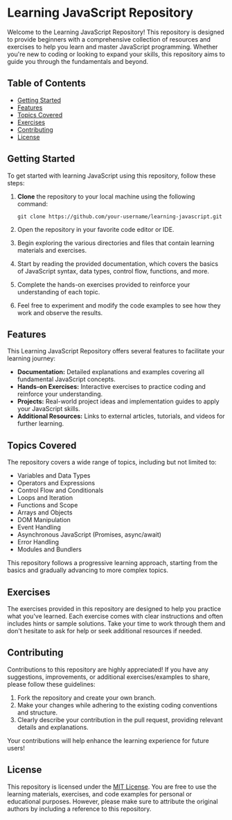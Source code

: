 # Learning JavaScript Repository

Welcome to the Learning JavaScript Repository! This repository is designed to provide beginners with a comprehensive collection of resources and exercises to help you learn and master JavaScript programming. Whether you're new to coding or looking to expand your skills, this repository aims to guide you through the fundamentals and beyond.

## Table of Contents

- [Getting Started](#getting-started)
- [Features](#features)
- [Topics Covered](#topics-covered)
- [Exercises](#exercises)
- [Contributing](#contributing)
- [License](#license)

## Getting Started

To get started with learning JavaScript using this repository, follow these steps:

1. **Clone** the repository to your local machine using the following command:

   ```
   git clone https://github.com/your-username/learning-javascript.git
   ```

2. Open the repository in your favorite code editor or IDE.

3. Begin exploring the various directories and files that contain learning materials and exercises.

4. Start by reading the provided documentation, which covers the basics of JavaScript syntax, data types, control flow, functions, and more.

5. Complete the hands-on exercises provided to reinforce your understanding of each topic.

6. Feel free to experiment and modify the code examples to see how they work and observe the results.

## Features

This Learning JavaScript Repository offers several features to facilitate your learning journey:

- **Documentation:** Detailed explanations and examples covering all fundamental JavaScript concepts.
- **Hands-on Exercises:** Interactive exercises to practice coding and reinforce your understanding.
- **Projects:** Real-world project ideas and implementation guides to apply your JavaScript skills.
- **Additional Resources:** Links to external articles, tutorials, and videos for further learning.

## Topics Covered

The repository covers a wide range of topics, including but not limited to:

- Variables and Data Types
- Operators and Expressions
- Control Flow and Conditionals
- Loops and Iteration
- Functions and Scope
- Arrays and Objects
- DOM Manipulation
- Event Handling
- Asynchronous JavaScript (Promises, async/await)
- Error Handling
- Modules and Bundlers

This repository follows a progressive learning approach, starting from the basics and gradually advancing to more complex topics.

## Exercises

The exercises provided in this repository are designed to help you practice what you've learned. Each exercise comes with clear instructions and often includes hints or sample solutions. Take your time to work through them and don't hesitate to ask for help or seek additional resources if needed.

## Contributing

Contributions to this repository are highly appreciated! If you have any suggestions, improvements, or additional exercises/examples to share, please follow these guidelines:

1. Fork the repository and create your own branch.
2. Make your changes while adhering to the existing coding conventions and structure.
3. Clearly describe your contribution in the pull request, providing relevant details and explanations.

Your contributions will help enhance the learning experience for future users!

## License

This repository is licensed under the [MIT License](LICENSE). You are free to use the learning materials, exercises, and code examples for personal or educational purposes. However, please make sure to attribute the original authors by including a reference to this repository.